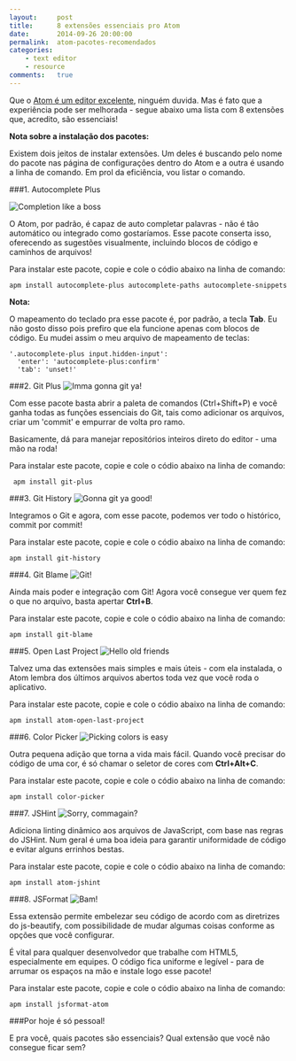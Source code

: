 ```yaml
---
layout:     post
title:      8 extensões essenciais pro Atom
date:       2014-09-26 20:00:00
permalink:  atom-pacotes-recomendados
categories: 
    - text editor
    - resource
comments:   true
---
```


Que o [Atom é um editor excelente]({{site.baseurl}}/review-editor-atom/), ninguém duvida. Mas é fato que a experiência pode ser melhorada - segue abaixo uma lista com 8 extensões que, acredito, são essenciais!

**Nota sobre a instalação dos pacotes:**

Existem dois jeitos de instalar extensões. Um deles é buscando pelo nome do pacote nas página de configurações dentro do Atom e a outra é usando a linha de comando. Em prol da eficiência, vou listar o comando.

###1. Autocomplete Plus

![Completion like a boss]({{site.baseurl}}/assets/atom/completion.png)

O Atom, por padrão, é capaz de auto completar palavras - não é tão automático ou integrado como gostaríamos. Esse pacote conserta isso, oferecendo as sugestões visualmente, incluindo blocos de código e caminhos de arquivos!

Para instalar este pacote, copie e cole o códio abaixo na linha de comando:

    apm install autocomplete-plus autocomplete-paths autocomplete-snippets

**Nota:**

O mapeamento do teclado pra esse pacote é, por padrão, a tecla **Tab**. Eu não gosto disso pois prefiro que ela funcione apenas com blocos de código. Eu mudei assim o meu arquivo de mapeamento de teclas:

    '.autocomplete-plus input.hidden-input':
      'enter': 'autocomplete-plus:confirm'
      'tab': 'unset!'

###2. Git Plus
![Imma gonna git ya!]({{site.baseurl}}/assets/atom/git_plus.png)

Com esse pacote basta abrir a paleta de comandos (Ctrl+Shift+P) e você ganha todas as funções essenciais do Git, tais como adicionar os arquivos, criar um 'commit' e empurrar de volta pro ramo.

Basicamente, dá para manejar repositórios inteiros direto do editor - uma mão na roda!

Para instalar este pacote, copie e cole o códio abaixo na linha de comando:

     apm install git-plus
     
###3. Git History
![Gonna git ya good!]({{site.baseurl}}/assets/atom/git_history.png)

Integramos o Git e agora, com esse pacote, podemos ver todo o histórico, commit por commit!

Para instalar este pacote, copie e cole o códio abaixo na linha de comando:
 
    apm install git-history
    
###4. Git Blame
![Git!]({{site.baseurl}}/assets/atom/git_blame.png)

Ainda mais poder e integração com Git! Agora você consegue ver quem fez o que no arquivo, basta apertar **Ctrl+B**.

Para instalar este pacote, copie e cole o códio abaixo na linha de comando:

    apm install git-blame

###5. Open Last Project
![Hello old friends]({{site.baseurl}}/assets/atom/open_last.png)

Talvez uma das extensões mais simples e mais úteis - com ela instalada, o Atom lembra dos últimos arquivos abertos toda vez que você roda o aplicativo.

Para instalar este pacote, copie e cole o códio abaixo na linha de comando:

    apm install atom-open-last-project

###6. Color Picker
![Picking colors is easy]({{site.baseurl}}/assets/atom/color_picker.png)

Outra pequena adição que torna a vida mais fácil. Quando você precisar do código de uma cor, é só chamar o seletor de cores com **Ctrl+Alt+C**.

Para instalar este pacote, copie e cole o códio abaixo na linha de comando:

    apm install color-picker
    
###7. JSHint
![Sorry, commagain?]({{site.baseurl}}/assets/atom/jshint.png)

Adiciona linting dinâmico aos arquivos de JavaScript, com base nas regras do JSHint. Num geral é uma boa ideia para garantir uniformidade de código e evitar alguns errinhos bestas.

Para instalar este pacote, copie e cole o códio abaixo na linha de comando:

    apm install atom-jshint

###8. JSFormat
![Bam!]({{site.baseurl}}/assets/atom/jsformat.gif)

Essa extensão permite embelezar seu código de acordo com as diretrizes do js-beautify, com possibilidade de mudar algumas coisas conforme as opções que você configurar.

É vital para qualquer desenvolvedor que trabalhe com HTML5, especialmente em equipes. O código fica uniforme e legível - para de arrumar os espaços na mão e instale logo esse pacote!

Para instalar este pacote, copie e cole o códio abaixo na linha de comando:

    apm install jsformat-atom
    
###Por hoje é só pessoal!

E pra você, quais pacotes são essenciais? Qual extensão que você não consegue ficar sem?
